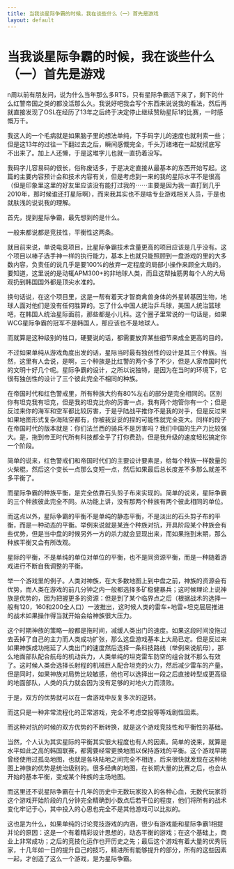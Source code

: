 ```yaml
---
title: 当我谈星际争霸的时候，我在谈些什么（一）首先是游戏
layout: default
---
```


# 当我谈星际争霸的时候，我在谈些什么（一）首先是游戏

n周以前有朋友问，说为什么当年那么多RTS，只有星际争霸活下来了，剩下的什么红警帝国之类的都没活那么久。我说好吧我会写个东西来说说我的看法，然后再就直接发现了OSL在经历了13年之后终于决定停止继续赞助星际1的比赛，一时感慨万千。

我这人的一个毛病就是如果脑子里的想法单纯，下手码字儿的速度也就利索一些；但是这13年的过往一下翻过去之后，瞬间感慨完全，千头万绪堵在一起就彻底写不出来了。加上人还懒，于是这堆字儿也就一直扔着没写。

我码字儿容易码的很长，俗称废话多，于是决定直接从最基本的东西开始写起。这篇的主要内容预计会和技术内容有关，但是考虑到一来的我的星际水平不是很高（但是印象里这里的好友里应该没有能打过我的⋯⋯主要是因为我一直打到几乎2010年，那时候谁还打星际啊），而来我其实也不是啥专业游戏相关人员，于是也就肤浅的说说我的理解。

首先，提到星际争霸，最先想到的是什么。

一般来都说都是竞技性，平衡性这两条。

就目前来说，单说电竞项目，比星际争霸技术含量更高的项目应该是几乎没有。这个项目以棒子选手神一样的执行能力，基本上也就只能照顾到一盘游戏的里的大多数内容，负责任的说几乎是要100%的放弃一定程度的局部小操作来顾全大局的。要知道，这里说的是动辄APM300+的非地球人类，而且这帮抽筋男每个人的大局观扔到韩国国外都是顶尖水准的。

换句话说，在这个项目里，这是一帮有着天才智商禽兽身体的外星转基因生物，地球人面对他们是没有任何胜算的。忘了什么中国人统治乒乓球，美国人统治篮球吧，在韩国人统治星际面前，那些都是小儿科。这个圈子里常说的一句话是，如果WCG星际争霸的冠军不是韩国人，那应该也不是地球人。

而就算是这种级别的牲口，硬要说的话，都需要放弃某些细节来成全更高的目的。

不过如果单纯从游戏角度出发的话，星际当时最有独创性的设计是其三个种族。当然，这里有人会说，是啊，三个种族是比红警的两个多了不少，但是人家帝国时代的文明十好几个呢。星际争霸的设计，之所以说独特，是因为在当时的环境下，它很有独创性的设计了三个彼此完全不相同的种族。

在帝国时代和红色警戒里，所有种族大约有80%左右的部分是完全相同的。区别你有坦克我有坦克，但是我的坦克比你的厉害一点，我有两个炮管你有一个；但是反过来你的海军和空军都比较厉害，于是乎陆战平推你不是我的对手，但是反过来如果地图形式复杂海陆空都有，你被我妥妥的捏的可能性就完全变大。同样的段子在帝国时代的版本就是：你们法兰西的骑兵不是厉害吗？我们中国的生产力比较强大。是，拖到帝王时代所有科技都全乎了打你费劲，但是我升级的速度轻松搞定你一个阶段。

简单的说来，红色警戒们和帝国时代们的主要设计要素是，给每个种族一样数量的火柴棍，然后这个变长一点那么变短一点，然后如果最后总长度差不多那么就差不多平衡了。

而星际争霸的种族平衡，是完全依靠石头剪子布来实现的。简单的说来，星际争霸的三个种族彼此完全不同。从功能上讲，没有那两个种族有两个彼此相同的单位。

而这点以外，星际争霸的平衡不是单纯的静态平衡，不是淡出的石头剪子布的平衡，而是一种动态的平衡。举例来说就是某连个种族对抗，开具阶段某个种族会有些优势，但是当中盘的时候另外一方的杀力就会显现出来，而如果拖到末期，那么种族平衡又会有所改观。

星际的平衡，不是单纯的单位对单位的平衡，也不是同资源平衡，而是一种随着游戏进行不断自我调整的平衡。

举一个游戏里的例子。人类对神族，在大多数地图上到中盘之前，神族的资源会有优势，而人类在游戏的前几分钟之内一般都选择多矿稳健暴兵；这时候理论上说神族是优势的，因为把握更多的资源：但是到了某个临界点之后（根据战术的选择一般有120，160和200全人口）一波推出，这时候人类的雷车+地雷+坦克层层推进的战术如果操作得当就开始会给神族很大压力。

这个时期神族的策略一般都是拖时间，减缓人类出门的速度。如果这段时间没拖过去丢掉了自己的主力而人类成功扩张，那么这盘游戏基本上大局已定。但是反过来如果神族成功拖延了人类出门的速度然后选择一条科技路线（举例来说航母），那么地面部队配合航母的机动兵力，人类单纯的坦克雷车防空的组合就不那么有效了。这时候人类会选择长射程的机械巨人配合坦克的火力，然后减少雷车的产量。但是同时，如果神族对局势比较敏感，他也可以选择出一段之后直接转型成更高级的地面部队，人类的兵力就会因为没有足够的对地火力而溃败。

于是，双方的优势就可以在一盘游戏中反复多次的逆转。

而这只是一种非常流程化的正常游戏，完全不考虑空投等等戏剧性因素。

而这种对抗的时候的双方优势的不断转换，就是这个游戏竞技性和平衡性的基础。


当然，个人认为其实星际的平衡其实很大程度也有人的因素。简单的说来，就算是水平如此之高的韩国联赛，都需要经常更换地图以保持游戏的平衡。这个游戏早期曾经使用过孤岛地图，也就是各块陆地之间完全不相连，后来很快就发现在这种地图上神族的优势是统治级别的。很多经典的地图，在长期大量的比赛之后，也会从开始的基本平衡，变成某个种族的主场地图。

而这里还不说星际争霸在十几年的历史中无数玩家投入的各种心血，无数代玩家将这个游戏开始阶段的几分钟完全精确到小数点后若干位的程度，他们将所有的战术变化牢记于心，其中投入的心思也完全不是其他游戏可以比拟的。

这也是为什么，如果单纯的讨论竞技游戏的内涵，很少有游戏能和星际争霸1相提并论的原因：这是一个有着精彩设计思想的，动态平衡的游戏；在这个基础上，商业上非常成功；之后的竞技化运作也开历史之先；最后这个游戏有着大量的优秀玩家，十几年如一日的提升自己的技巧，精进所有能够提升的部分，所有的这些因素一起，才创造了这么一个游戏，是为星际争霸。